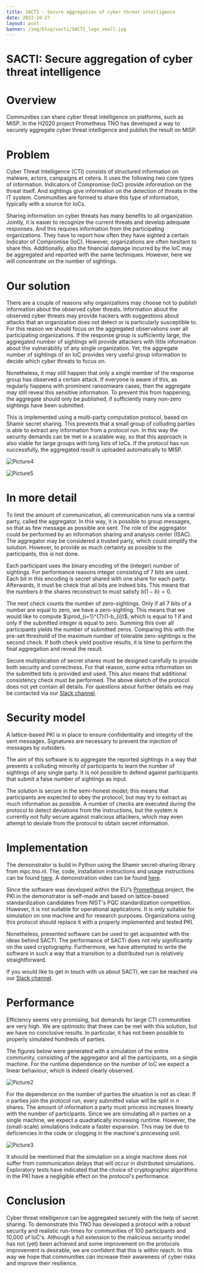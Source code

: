 ```yaml
---
title: SACTI - Secure aggregation of cyber threat intelligence 
date: 2022-10-27
layout: post
banner: /img/blog/sacti/SACTI_logo_small.jpg
---
```


# **SACTI: Secure aggregation of cyber threat intelligence**

# Overview

Communities can share cyber threat intelligence on platforms, such as MISP. In the H2020 project Prometheus TNO has developed a way to securely aggregate cyber threat intelligence and publish the result on MISP.

# Problem

Cyber Threat Intelligence (CTI) consists of structured information on malware, actors, campaigns et cetera. It uses the following two core types of information. Indicators of Compromise (IoC) provide information on the threat itself. And sightings give information on the detection of threats in the IT system. Communities are formed to share this type of information, typically with a source for IoCs.

Sharing information on cyber threats has many benefits to all organization. Jointly, it is easier to recognize the current threats and develop adequate responses. And this requires information from the participating organizations. They have to report how often they have sighted a certain Indicator of Compromise (IoC). However, organizations are often hesitant to share this. Additionally, also the financial damage incurred by the IoC may be aggregated and reported with the same techniques. However, here we will concentrate on the number of sightings.

# Our solution

There are a couple of reasons why organizations may choose not to publish information about the observed cyber threats. Information about the observed cyber threats may provide hackers with suggestions about attacks that an organization does not detect or is particularly susceptible to. For this reason we should focus on the aggregated observations over all participating organizations. If the response group is sufficiently large, the aggregated number of sightings will provide attackers with little information about the vulnerability of any single organization. Yet, the aggregate number of sightings of an IoC provides very useful group information to decide which cyber threats to focus on.

Nonetheless, it may still happen that only a single member of the response group has observed a certain attack. If everyone is aware of this, as regularly happens with prominent ransomware cases, then the aggregate may still reveal this sensitive information. To prevent this from happening, the aggregate should only be published, if sufficiently many non-zero sightings have been submitted.

This is implemented using a multi-party computation protocol, based on Shamir secret sharing. This prevents that a small group of colluding parties is able to extract any information from a protocol run. In this way the security demands can be met in a scalable way, so that this approach is also viable for large groups with long lists of IoCs. If the protocol has run successfully, the aggregated result is uploaded automatically to MISP.

![Picture4](/img/blog/sacti/Picture4.png)

![Picture5](/img/blog/sacti/Picture5.png)

# In more detail

To limit the amount of communication, all communication runs via a central party, called the aggregator. In this way, it is possible to group messages, so that as few message as possible are sent. The role of the aggregator could be performed by an information sharing and analysis center (ISAC). The aggregator may be considered a trusted party, which could simplify the solution. However, to provide as much certainty as possible to the participants, this is not done. 

Each participant uses the binary encoding of the (integer) number of sightings. For performance reasons integer consisting of 7 bits are used. Each bit in this encoding is secret shared with one share for each party. Afterwards, it must be check that all bits are indeed bits. This means that the numbers $`b`$ the shares reconstruct to must satisfy $`b(1-b)=0`$.

The next check counts the number of zero-sightings. Only if all 7 bits of a number are equal to zero, we have a zero-sighting. This means that we would like to compute $`\prod_{i=1}^{7}(1-b_{i})`$, which is equal to 1 if and only if the submitted integer is equal to zero. Summing this over all participants yields the number of submitted zeros. Comparing this with the pre-set threshold of the maximum number of tolerable zero-sightings is the second check. If both check yield positive results, it is time to perform the final aggregation and reveal the result.

Secure multiplication of secret shares must be designed carefully to provide both security and correctness. For that reason, some extra information on the submitted bits is provided and used. This also means that additional consistency check must be performed. The above sketch of the protocol does not yet contain all details. For questions about further details we may be contacted via our [Slack channel](cossas.slack.com).

# Security model

A lattice-based PKI is in place to ensure confidentiality and integrity of the sent messages. Signatures are necessary to prevent the injection of messages by outsiders.  

The aim of this software is to aggregate the reported sightings in a way that prevents a colluding minority of participants to learn the number of sightings of any single party. It is not possible to defend against participants that submit a false number of sightings as input.

The solution is secure in the semi-honest model; this means that participants are expected to obey the protocol, but may try to extract as much information as possible. A number of checks are executed during the protocol to detect deviations from the instructions, but the system is currently not fully secure against malicious attackers, which may even attempt to deviate from the protocol to obtain secret information.

# Implementation

The demonstrator is build in Python using the Shamir secret-sharing library from mpc.tno.nl. The, code, installation instructions and usage instructions can be found [here](https://github.com/COSSAS/sacti). A demonstration video can be found [here](https://vimeo.com/748755803).

Since the software was developed within the EU's [Prometheus](h2020.prometheus.eu) project, the PKI in the demonstrator is self-made and based on lattice-based standardization candidates from NIST's PQC standardization competition.  However, it is not suitable for operational applications.  It is only suitable for simulation on one machine and for research purposes. Organizations using this protocol should replace it with a properly implemented and tested PKI.

Nonetheless, presented software can be used to get acquainted with the ideas behind SACTI. The performance of SACTi does not rely significantly on the used cryptography. Furthermore, we have attempted to write the software in such a way that a transition to a distributed run is relatively straightforward.

If you would like to get in touch with us about SACTI, we can be reached via our [Slack channel](cossas.slack.com).

# Performance

Efficiency seems very promising, but demands for large CTI communities are very high. We are optimistic that these can be met with this solution, but we have no conclusive result​s. In particular, it has not been possible to properly simulated hundreds of parties.

The figures below were generated with a simulation of the entire community, consisting of the aggregator and all the participants, on a single machine. For the runtime dependence on the number of IoC we expect a linear behaviour, which is indeed clearly observed.

![Picture2](/img/blog/sacti/Picture2.png)

For the dependence on the number of parties the situation is not as clear. If $`n`$ parties join the protocol run, every submitted value will be split in $`n`$ shares. The amount of information a party must process increases linearly with the number of participants. Since we are simulating all $`n`$ parties on a single machine, we expect a quadratically increasing runtime. However, the (small-scale) simulations indicate a faster expansion. This may be due to deficiencies in the code or clogging in the machine's processing unit.

![Picture3](/img/blog/sacti/Picture3.png)

It should be mentioned that the simulation on a single machine does not suffer from communication delays that will occur in distributed simulations. 
Exploratory tests have indicated that the choice of cryptographic algorithms in the PKI have a negligible effect on the protocol's performance.

# Conclusion

Cyber threat intelligence can be aggregated securely with the help of secret sharing. To demonstrate this TNO has developed a protocol with a robust security and realistic run-times for communities of 100 participants and 10,000 of IoC's. Although a full extension to the malicious security model has not (yet) been achieved and some improvement on the protocols improvement is desirable, we are confident that this is within reach. In this way we hope that communities can increase their awareness of cyber risks and improve their resilience.

